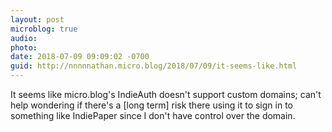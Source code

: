 ```yaml
---
layout: post
microblog: true
audio: 
photo: 
date: 2018-07-09 09:09:02 -0700
guid: http://nnnnnathan.micro.blog/2018/07/09/it-seems-like.html
---
```

It seems like micro.blog's IndieAuth doesn't support custom domains; can't help wondering if there's a [long term] risk there using it to sign in to something like IndiePaper since I don't have control over the domain.
